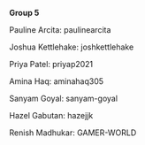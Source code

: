 **Group 5**

Pauline Arcita: paulinearcita

Joshua Kettlehake: joshkettlehake

Priya Patel: priyap2021

Amina Haq: aminahaq305

Sanyam Goyal: sanyam-goyal

Hazel Gabutan: hazejjk

Renish Madhukar: GAMER-WORLD
